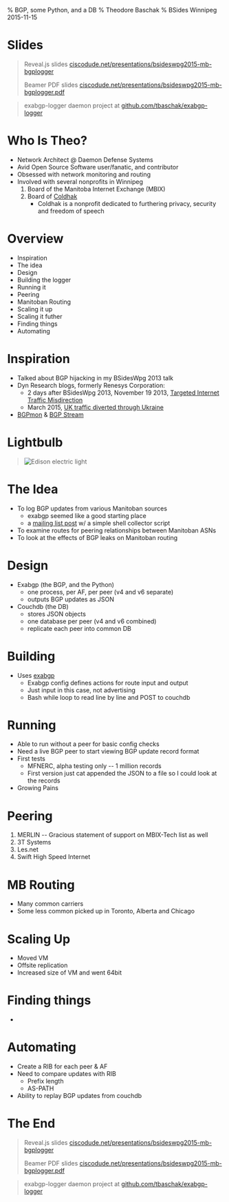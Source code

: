 % BGP, some Python, and a DB
% Theodore Baschak
% BSides Winnipeg 2015-11-15

# Slides

> Reveal.js slides [ciscodude.net/presentations/bsideswpg2015-mb-bgplogger](https://ciscodude.net/presentations/bbsideswpg2015-mb-bgplogger)
> 
> Beamer PDF slides [ciscodude.net/presentations/bsideswpg2015-mb-bgplogger.pdf](https://ciscodude.net/presentations/bbsideswpg2015-mb-bgplogger.pdf)

> exabgp-logger daemon project at [github.com/tbaschak/exabgp-logger](https://github.com/tbaschak/exabgp-logger)

# Who Is Theo?

* Network Architect @ Daemon Defense Systems
* Avid Open Source Software user/fanatic, and contributor
* Obsessed with network monitoring and routing
* Involved with several nonprofits in Winnipeg
	1. Board of the Manitoba Internet Exchange (MBIX)
	2. Board of [Coldhak](https://coldhak.ca)
		*	Coldhak is a nonprofit dedicated to furthering privacy, security and freedom of speech

# Overview

* Inspiration
* The idea
* Design
* Building the logger
* Running it
* Peering
* Manitoban Routing
* Scaling it up
* Scaling it futher
* Finding things
* Automating

# Inspiration

* Talked about BGP hijacking in my BSidesWpg 2013 talk
* Dyn Research blogs, formerly Renesys Corporation:
	* 2 days after BSidesWpg 2013, November 19 2013, [Targeted Internet Traffic Misdirection](http://research.dyn.com/2013/11/mitm-internet-hijacking/)
	* March 2015, [UK traffic diverted through Ukraine](http://research.dyn.com/2015/03/uk-traffic-diverted-ukraine/)
* [BGPmon](http://www.bgpmon.net/) & [BGP Stream](https://bgpstream.com/)

# Lightbulb

> ![Edison electric light](https://ciscodude.net/images/2015-11-15-edison.jpg)

# The Idea

* To log BGP updates from various Manitoban sources
	* exabgp seemed like a good starting place
	* a [mailing list post](https://groups.google.com/forum/#!searchin/exabgp-users/route$20collector/exabgp-users/MQDuRNrSCiE/a-jENESfEiwJ) w/ a simple shell collector script
* To examine routes for peering relationships between Manitoban ASNs
* To look at the effects of BGP leaks on Manitoban routing

# Design

* Exabgp (the BGP, and the Python)
	* one process, per AF, per peer (v4 and v6 separate)
	* outputs BGP updates as JSON
* Couchdb (the DB)
	* stores JSON objects
	* one database per peer (v4 and v6 combined)
	* replicate each peer into common DB

# Building

* Uses [exabgp](https://github.com/Exa-Networks/exabgp)
	* Exabgp config defines actions for route input and output
	* Just input in this case, not advertising
	* Bash while loop to read line by line and POST to couchdb

# Running

* Able to run without a peer for basic config checks
* Need a live BGP peer to start viewing BGP update record format
* First tests
	* MFNERC, alpha testing only -- 1 million records
	* First version just cat appended the JSON to a file so I could look at the records
* Growing Pains

# Peering

1. MERLIN -- Gracious statement of support on MBIX-Tech list as well
2. 3T Systems 
3. Les.net
4. Swift High Speed Internet

# MB Routing

* Many common carriers
* Some less common picked up in Toronto, Alberta and Chicago

# Scaling Up

* Moved VM
* Offsite replication
* Increased size of VM and went 64bit

# Finding things

* 

# Automating

* Create a RIB for each peer & AF
* Need to compare updates with RIB
	* Prefix length
	* AS-PATH
* Ability to replay BGP updates from couchdb 


# The End

> Reveal.js slides [ciscodude.net/presentations/bsideswpg2015-mb-bgplogger](https://ciscodude.net/presentations/bbsideswpg2015-mb-bgplogger)
> 
> Beamer PDF slides [ciscodude.net/presentations/bsideswpg2015-mb-bgplogger.pdf](https://ciscodude.net/presentations/bbsideswpg2015-mb-bgplogger.pdf)

> exabgp-logger daemon project at [github.com/tbaschak/exabgp-logger](https://github.com/tbaschak/exabgp-logger)
